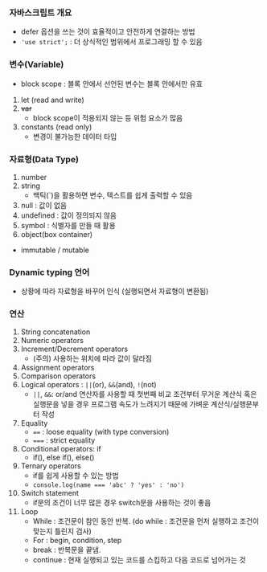 ### 자바스크립트 개요
* defer 옵션을 쓰는 것이 효율적이고 안전하게 연결하는 방법
* `'use strict';` : 더 상식적인 범위에서 프로그래밍 할 수 있음 

### 변수(Variable)
* block scope : 블록 안에서 선언된 변수는 블록 안에서만 유효
1. let (read and write)
2. ~~var~~
    * block scope이 적용되지 않는 등 위험 요소가 많음
3. constants (read only)
    * 변경이 불가능한 데이터 타입

### 자료형(Data Type)
1. number
2. string
    * 백틱(`)을 활용하면 변수, 텍스트를 쉽게 출력할 수 있음
3. null : 값이 없음
4. undefined : 값이 정의되지 않음
5. symbol : 식별자를 만들 때 활용
6. object(box container)

* immutable / mutable

### Dynamic typing 언어
* 상황에 따라 자료형을 바꾸어 인식 (실행되면서 자료형이 변환됨)

### 연산
1. String concatenation
2. Numeric operators
3. Increment/Decrement operators
    * (주의) 사용하는 위치에 따라 값이 달라짐
4. Assignment operators
5. Comparison operators
6. Logical operators : `||`(or), `&&`(and), `!`(not)
    * `||`, `&&`: or/and 연산자를 사용할 때 첫번째 비교 조건부터 무거운 계산식 혹은 실행문을 넣을 경우 프로그램 속도가 느려지기 때문에 가벼운 계산식/실행문부터 작성
7. Equality
    * `==` : loose equality (with type conversion)
    * `===` : strict equality
8. Conditional operators: if
    * if(), else if(), else()
9. Ternary operators
    * if를 쉽게 사용할 수 있는 방법
    * `console.log(name === 'abc' ? 'yes' : 'no')`
10. Switch statement
    * if문의 조건이 너무 많은 경우 switch문을 사용하는 것이 좋음
11. Loop  
    * While : 조건문이 참인 동안 반복. (do while : 조건문을 먼저 실행하고 조건이 맞는지 틀린지 검사)
    * For : begin, condition, step
    * break : 반복문을 끝냄.
    * continue : 현재 실행되고 있는 코드를 스킵하고 다음 코드로 넘어가는 것         